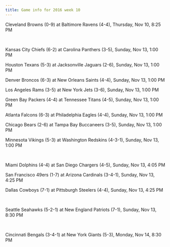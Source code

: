 ```yaml
---
title: Game info for 2016 week 10
---
```

Cleveland Browns (0-9) at Baltimore Ravens (4-4), Thursday, Nov 10, 8:25 PM


<br/>

Kansas City Chiefs (6-2) at Carolina Panthers (3-5), Sunday, Nov 13, 1:00 PM

Houston Texans (5-3) at Jacksonville Jaguars (2-6), Sunday, Nov 13, 1:00 PM

Denver Broncos (6-3) at New Orleans Saints (4-4), Sunday, Nov 13, 1:00 PM

Los Angeles Rams (3-5) at New York Jets (3-6), Sunday, Nov 13, 1:00 PM

Green Bay Packers (4-4) at Tennessee Titans (4-5), Sunday, Nov 13, 1:00 PM

Atlanta Falcons (6-3) at Philadelphia Eagles (4-4), Sunday, Nov 13, 1:00 PM

Chicago Bears (2-6) at Tampa Bay Buccaneers (3-5), Sunday, Nov 13, 1:00 PM

Minnesota Vikings (5-3) at Washington Redskins (4-3-1), Sunday, Nov 13, 1:00 PM


<br/>

Miami Dolphins (4-4) at San Diego Chargers (4-5), Sunday, Nov 13, 4:05 PM

San Francisco 49ers (1-7) at Arizona Cardinals (3-4-1), Sunday, Nov 13, 4:25 PM

Dallas Cowboys (7-1) at Pittsburgh Steelers (4-4), Sunday, Nov 13, 4:25 PM


<br/>

Seattle Seahawks (5-2-1) at New England Patriots (7-1), Sunday, Nov 13, 8:30 PM


<br/>

Cincinnati Bengals (3-4-1) at New York Giants (5-3), Monday, Nov 14, 8:30 PM

